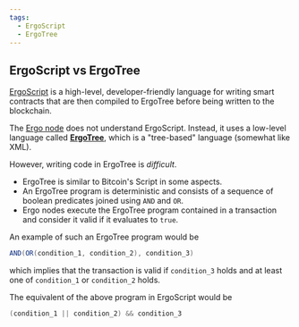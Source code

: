 ```yaml
---
tags:
  - ErgoScript
  - ErgoTree
---
```


## ErgoScript vs ErgoTree

[ErgoScript](ergoscript.md) is a high-level, developer-friendly language for writing smart contracts that are then compiled to ErgoTree before being written to the blockchain.

The [Ergo node](install.md) does not understand ErgoScript. Instead, it uses a low-level language called [**ErgoTree**](https://ergoplatform.org/docs/ErgoTree.pdf), which is a "tree-based" language (somewhat like XML).

However, writing code in ErgoTree is *difficult*.

- ErgoTree is similar to Bitcoin's Script in some aspects. 
- An ErgoTree program is deterministic and consists of a sequence of boolean predicates joined using `AND` and `OR`.
- Ergo nodes execute the ErgoTree program contained in a transaction and consider it valid if it evaluates to `true`.

An example of such an ErgoTree program would be 

```scala
AND(OR(condition_1, condition_2), condition_3)
```

which implies that the transaction is valid if `condition_3` holds and at least one of `condition_1` or `condition_2` holds.


The equivalent of the above program in ErgoScript would be

```scala
(condition_1 || condition_2) && condition_3
```
